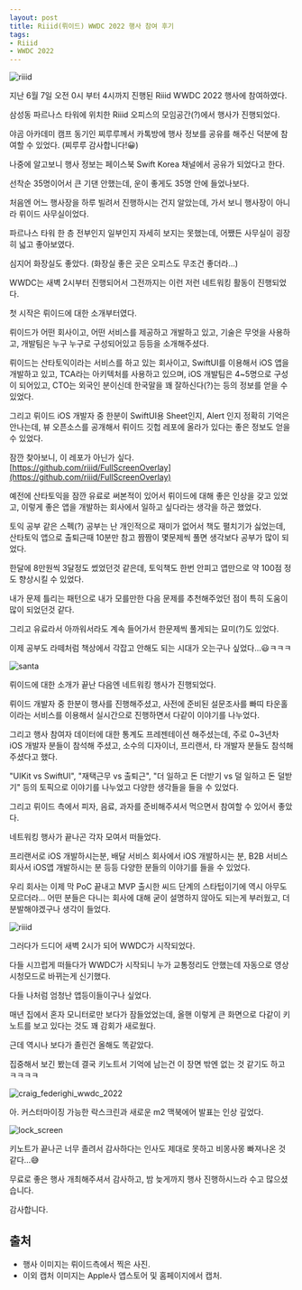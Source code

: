 ```yaml
---
layout: post
title: Riiid(뤼이드) WWDC 2022 행사 참여 후기
tags: 
- Riiid
- WWDC 2022
---
```


![riiid](/assets/images/riiid.jpg)

지난 6월 7일 오전 0시 부터 4시까지 진행된 Riiid WWDC 2022 행사에 참여하였다.

삼성동 파르나스 타워에 위치한 Riiid 오피스의 모임공간(?)에서 행사가 진행되었다.

야곰 아카데미 캠프 동기인 찌루루께서 카톡방에 행사 정보를 공유를 해주신 덕분에 참여할 수 있었다. (찌루루 감사합니다!😀)

나중에 알고보니 행사 정보는 페이스북 Swift Korea 채널에서 공유가 되었다고 한다.

선착순 35명이어서 큰 기댄 안했는데, 운이 좋게도 35명 안에 들었나보다.
 
처음엔 어느 행사장을 하루 빌려서 진행하시는 건지 알았는데, 가서 보니 행사장이 아니라 뤼이드 사무실이었다.

파르나스 타워 한 층 전부인지 일부인지 자세히 보지는 못했는데, 어쨌든 사무실이 굉장히 넓고 좋아보였다.

심지어 화장실도 좋았다. (화장실 좋은 곳은 오피스도 무조건 좋더라...)

WWDC는 새벽 2시부터 진행되어서 그전까지는 이런 저런 네트워킹 활동이 진행되었다.

첫 시작은 뤼이드에 대한 소개부터였다.

뤼이드가 어떤 회사이고, 어떤 서비스를 제공하고 개발하고 있고, 기술은 무엇을 사용하고, 개발팀은 누구 누구로 구성되어있고 등등을 소개해주셨다.

뤼이드는 산타토익이라는 서비스를 하고 있는 회사이고, SwiftUI를 이용해서 iOS 앱을 개발하고 있고, TCA라는 아키텍처를 사용하고 있으며, iOS 개발팀은 4~5명으로 구성이 되어있고, CTO는 외국인 분이신데 한국말을 꽤 잘하신다(?)는 등의 정보를 얻을 수 있었다. 

그리고 뤼이드 iOS 개발자 중 한분이 SwiftUI용 Sheet인지, Alert 인지 정확히 기억은 안나는데, 뷰 오픈소스를 공개해서 뤼이드 깃헙 레포에 올라가 있다는 좋은 정보도 얻을 수 있었다.

잠깐 찾아보니, 이 레포가 아닌가 싶다.  
[https://github.com/riiid/FullScreenOverlay](https://github.com/riiid/FullScreenOverlay)

예전에 산타토익을 잠깐 유료로 써본적이 있어서 뤼이드에 대해 좋은 인상을 갖고 있었고, 이렇게 좋은 앱을 개발하는 회사에서 일하고 싶다라는 생각을 하곤 했었다.

토익 공부 같은 스펙(?) 공부는 난 개인적으로 재미가 없어서 책도 펼치기가 싫었는데, 산타토익 앱으로 출퇴근때 10분만 참고 짬짬이 몇문제씩 풀면 생각보다 공부가 많이 되었다.

한달에 8만원씩 3달정도 썼었던것 같은데, 토익책도 한번 안피고 앱만으로 약 100점 정도 향상시킬 수 있었다.

내가 문제 틀리는 패턴으로 내가 모를만한 다음 문제를 추천해주었던 점이 특히 도움이 많이 되었던것 같다.

그리고 유료라서 아까워서라도 계속 들어가서 한문제씩 풀게되는 묘미(?)도 있었다.

이제 공부도 라떼처럼 책상에서 각잡고 안해도 되는 시대가 오는구나 싶었다...😃ㅋㅋㅋ 

![santa](/assets/images/santa.jpeg)

뤼이드에 대한 소개가 끝난 다음엔 네트워킹 행사가 진행되었다.

뤼이드 개발자 중 한분이 행사를 진행해주셨고, 사전에 준비된 설문조사를 빠띠 타운홀이라는 서비스를 이용해서 실시간으로 진행하면서 다같이 이야기를 나누었다.

그리고 행사 참여자 데이터에 대한 통계도 프레젠테이션 해주셨는데, 주로 0~3년차 iOS 개발자 분들이 참석해 주셨고, 소수의 디자이너, 프리랜서, 타 개발자 분들도 참석해주셨다고 했다. 

"UIKit vs SwiftUI", "재택근무 vs 출퇴근", "더 일하고 돈 더받기 vs 덜 일하고 돈 덜받기" 등의 토픽으로 이야기를 나누었고 다양한 생각들을 들을 수 있었다.

그리고 뤼이드 측에서 피자, 음료, 과자를 준비해주셔서 먹으면서 참여할 수 있어서 좋았다.

네트워킹 행사가 끝나곤 각자 모여서 떠들었다.

프리랜서로 iOS 개발하시는분, 배달 서비스 회사에서 iOS 개발하시는 분, B2B 서비스 회사서 iOS앱 개발하시는 분 등등 다양한 분들의 이야기를 들을 수 있었다.

우리 회사는 이제 막 PoC 끝내고 MVP 출시한 씨드 단계의 스타텁이기에 역시 아무도 모르더라... 어떤 분들은 다니는 회사에 대해 굳이 설명하지 않아도 되는게 부러웠고, 더 분발해야겠구나 생각이 들었다.

![riiid](/assets/images/riiid2.jpg)

그러다가 드디어 새벽 2시가 되어 WWDC가 시작되었다.

다들 시끄럽게 떠들다가 WWDC가 시작되니 누가 교통정리도 안했는데 자동으로 영상 시청모드로 바뀌는게 신기했다.

다들 나처럼 엄청난 앱등이들이구나 싶었다.

매년 집에서 혼자 모니터로만 보다가 잠들었었는데, 올핸 이렇게 큰 화면으로 다같이 키노트를 보고 있다는 것도 꽤 감회가 새로웠다.

근데 역시나 보다가 졸린건 올해도 똑같았다.

집중해서 보긴 봤는데 결국 키노트서 기억에 남는건 이 장면 밖엔 없는 것 같기도 하고 ㅋㅋㅋㅋ

![craig_federighi_wwdc_2022](/assets/images/craig_federighi_wwdc_2022.png)

아. 커스터마이징 가능한 락스크린과 새로운 m2 맥북에어 발표는 인상 깊었다.

![lock_screen](/assets/images/lock_screen.png)
 
키노트가 끝나곤 너무 졸려서 감사하다는 인사도 제대로 못하고 비몽사몽 빠져나온 것 같다...😅
  
무료로 좋은 행사 개최해주셔서 감사하고, 밤 늦게까지 행사 진행하시느라 수고 많으셨습니다.

감사합니다.
 
## 출처
- 행사 이미지는 뤼이드측에서 찍은 사진.
- 이외 캡처 이미지는 Apple사 앱스토어 및 홈페이지에서 캡처.
 



 








